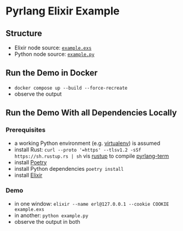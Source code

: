 # Pyrlang Elixir Example

## Structure

- Elixir node source: [`example.exs`](example.exs)
- Python node source: [`example.py`](example.py)

## Run the Demo in Docker

- `docker compose up --build --force-recreate`
- observe the output

## Run the Demo With all Dependencies Locally 

### Prerequisites

- a working Python environment (e.g. [virtualenv](https://virtualenv.pypa.io/en/latest/)) is assumed
- install Rust: `curl --proto '=https' --tlsv1.2 -sSf https://sh.rustup.rs | sh` vis [rustup](https://rustup.rs/)
    to compile [pyrlang-term](https://github.com/Pyrlang/Term)
- install [Poetry](https://python-poetry.org/docs/#installation)
- install Python dependencies `poetry install`
- install [Elixir](https://elixir-lang.org/install.html)

### Demo

- in one window: `elixir --name erl@127.0.0.1 --cookie COOKIE example.exs`
- in another: `python example.py`
- observe the output in both
